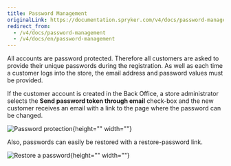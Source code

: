 ```yaml
---
title: Password Management
originalLink: https://documentation.spryker.com/v4/docs/password-management
redirect_from:
  - /v4/docs/password-management
  - /v4/docs/en/password-management
---
```


All accounts are password protected. Therefore all customers are asked to provide their unique passwords during the registration. As well as each time a customer logs into the store, the email address and password values must be provided.

If the customer account is created in the Back Office, a store administrator selects the **Send password token through email** check-box and the new customer receives an email with a link to the page where the password can be changed.

![Password protection](https://spryker.s3.eu-central-1.amazonaws.com/docs/Features/Customer+Relationship+Management/Password+Management/password_protection.gif){height="" width=""}

Also, passwords can easily be restored with a restore-password link.

![Restore a password](https://spryker.s3.eu-central-1.amazonaws.com/docs/Features/Customer+Relationship+Management/Password+Management/password_restore.gif){height="" width=""}


